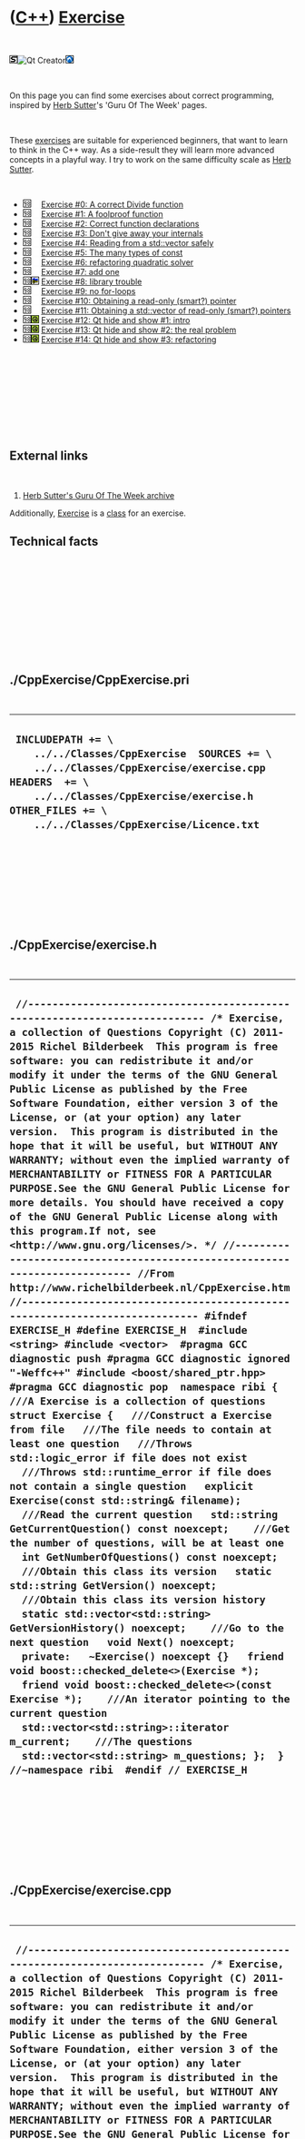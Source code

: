 
 

 

 

 

 

([C++](Cpp.md)) [Exercise](CppExercise.md)
============================================

 

![STL](PicStl.png)![Qt
Creator](PicQtCreator.png)![Lubuntu](PicLubuntu.png)

 

On this page you can find some exercises about correct programming,
inspired by [Herb Sutter](CppHerbSutter.md)'s 'Guru Of The Week' pages.

 

These [exercises](CppExercise.md) are suitable for experienced
beginners, that want to learn to think in the C++ way. As a side-result
they will learn more advanced concepts in a playful way. I try to work
on the same difficulty scale as [Herb Sutter](CppHerbSutter.md).

 

-   ![C++98](PicCpp98.png)![ ](PicSpacer.png) [Exercise \#0: A correct
    Divide function](CppExerciseDivide.md)
-   ![C++98](PicCpp98.png)![ ](PicSpacer.png) [Exercise \#1: A foolproof
    function](CppExerciseFoolproofFunction.md)
-   ![C++98](PicCpp98.png)![ ](PicSpacer.png) [Exercise \#2: Correct
    function declarations](CppExerciseCorrectFunctionDeclarations.md)
-   ![C++98](PicCpp98.png)![ ](PicSpacer.png) [Exercise \#3: Don't give
    away your internals](CppExerciseDontGiveAwayYourInternals.md)
-   ![C++98](PicCpp98.png)![ ](PicSpacer.png) [Exercise \#4: Reading
    from a std::vector safely](CppExerciseReadingFromAvectorSafely.md)
-   ![C++98](PicCpp98.png)![ ](PicSpacer.png) [Exercise \#5: The many
    types of const](CppExerciseTheManyTypesOfConst.md)
-   ![C++98](PicCpp98.png)![ ](PicSpacer.png) [Exercise \#6: refactoring
    quadratic solver](CppExerciseRefactoringQuadraticSolver.md)
-   ![C++98](PicCpp98.png)![ ](PicSpacer.png) [Exercise \#7: add
    one](CppExerciseAddOne.md)
-   ![C++98](PicCpp98.png)![C++ Builder](PicCppBuilder.png) [Exercise
    \#8: library trouble](CppExerciseLibraryTrouble.md)
-   ![C++98](PicCpp98.png)![ ](PicSpacer.png) [Exercise \#9: no
    for-loops](CppExerciseNoForLoops.md)
-   ![C++98](PicCpp98.png)![ ](PicSpacer.png) [Exercise \#10: Obtaining
    a read-only (smart?) pointer](CppExerciseReadonlyPointer.md)
-   ![C++98](PicCpp98.png)![ ](PicSpacer.png) [Exercise \#11: Obtaining
    a std::vector of read-only (smart?)
    pointers](CppExerciseReadonlyVectorOfPointers.md)
-   ![C++98](PicCpp98.png)![Qt](PicQt.png) [Exercise \#12: Qt hide and
    show \#1: intro](CppExerciseQtHideAndShow1.md)
-   ![C++98](PicCpp98.png)![Qt](PicQt.png) [Exercise \#13: Qt hide and
    show \#2: the real problem](CppExerciseQtHideAndShow2.md)
-   ![C++98](PicCpp98.png)![Qt](PicQt.png) [Exercise \#14: Qt hide and
    show \#3: refactoring](CppExerciseQtHideAndShow3.md)

 

 

 

 

 

External links
--------------

 

1.  [Herb Sutter's Guru Of The Week archive](http://www.gotw.ca/gotw/)

Additionally, [Exercise](CppExercise.md) is a [class](CppClass.md) for
an exercise.

Technical facts
---------------

 

 

 

 

 

 

./CppExercise/CppExercise.pri
-----------------------------

 

  --------------------------------------------------------------------------------------------------------------------------------------------------------------------------------------------------------------------------------
  ` INCLUDEPATH += \     ../../Classes/CppExercise  SOURCES += \     ../../Classes/CppExercise/exercise.cpp  HEADERS  += \     ../../Classes/CppExercise/exercise.h  OTHER_FILES += \     ../../Classes/CppExercise/Licence.txt`
  --------------------------------------------------------------------------------------------------------------------------------------------------------------------------------------------------------------------------------

 

 

 

 

 

./CppExercise/exercise.h
------------------------

 

  -------------------------------------------------------------------------------------------------------------------------------------------------------------------------------------------------------------------------------------------------------------------------------------------------------------------------------------------------------------------------------------------------------------------------------------------------------------------------------------------------------------------------------------------------------------------------------------------------------------------------------------------------------------------------------------------------------------------------------------------------------------------------------------------------------------------------------------------------------------------------------------------------------------------------------------------------------------------------------------------------------------------------------------------------------------------------------------------------------------------------------------------------------------------------------------------------------------------------------------------------------------------------------------------------------------------------------------------------------------------------------------------------------------------------------------------------------------------------------------------------------------------------------------------------------------------------------------------------------------------------------------------------------------------------------------------------------------------------------------------------------------------------------------------------------------------------------------------------------------------------------------------------------------------------------------------------------------------------------------------------------------------------------------------------------------------------------------------------------------------------------------------------------------------------------------------------------------------------------------------------------------------------------------------------------------------------------------------------------------------------------------------------------
  ` //--------------------------------------------------------------------------- /* Exercise, a collection of Questions Copyright (C) 2011-2015 Richel Bilderbeek  This program is free software: you can redistribute it and/or modify it under the terms of the GNU General Public License as published by the Free Software Foundation, either version 3 of the License, or (at your option) any later version.  This program is distributed in the hope that it will be useful, but WITHOUT ANY WARRANTY; without even the implied warranty of MERCHANTABILITY or FITNESS FOR A PARTICULAR PURPOSE.See the GNU General Public License for more details. You should have received a copy of the GNU General Public License along with this program.If not, see <http://www.gnu.org/licenses/>. */ //--------------------------------------------------------------------------- //From http://www.richelbilderbeek.nl/CppExercise.htm //--------------------------------------------------------------------------- #ifndef EXERCISE_H #define EXERCISE_H  #include <string> #include <vector>  #pragma GCC diagnostic push #pragma GCC diagnostic ignored "-Weffc++" #include <boost/shared_ptr.hpp> #pragma GCC diagnostic pop  namespace ribi {  ///A Exercise is a collection of questions struct Exercise {   ///Construct a Exercise from file   ///The file needs to contain at least one question   ///Throws std::logic_error if file does not exist   ///Throws std::runtime_error if file does not contain a single question   explicit Exercise(const std::string& filename);    ///Read the current question   std::string GetCurrentQuestion() const noexcept;    ///Get the number of questions, will be at least one   int GetNumberOfQuestions() const noexcept;    ///Obtain this class its version   static std::string GetVersion() noexcept;    ///Obtain this class its version history   static std::vector<std::string> GetVersionHistory() noexcept;    ///Go to the next question   void Next() noexcept;    private:   ~Exercise() noexcept {}   friend void boost::checked_delete<>(Exercise *);   friend void boost::checked_delete<>(const Exercise *);    ///An iterator pointing to the current question   std::vector<std::string>::iterator m_current;    ///The questions   std::vector<std::string> m_questions; };  } //~namespace ribi  #endif // EXERCISE_H`
  -------------------------------------------------------------------------------------------------------------------------------------------------------------------------------------------------------------------------------------------------------------------------------------------------------------------------------------------------------------------------------------------------------------------------------------------------------------------------------------------------------------------------------------------------------------------------------------------------------------------------------------------------------------------------------------------------------------------------------------------------------------------------------------------------------------------------------------------------------------------------------------------------------------------------------------------------------------------------------------------------------------------------------------------------------------------------------------------------------------------------------------------------------------------------------------------------------------------------------------------------------------------------------------------------------------------------------------------------------------------------------------------------------------------------------------------------------------------------------------------------------------------------------------------------------------------------------------------------------------------------------------------------------------------------------------------------------------------------------------------------------------------------------------------------------------------------------------------------------------------------------------------------------------------------------------------------------------------------------------------------------------------------------------------------------------------------------------------------------------------------------------------------------------------------------------------------------------------------------------------------------------------------------------------------------------------------------------------------------------------------------------------------------

 

 

 

 

 

./CppExercise/exercise.cpp
--------------------------

 

  --------------------------------------------------------------------------------------------------------------------------------------------------------------------------------------------------------------------------------------------------------------------------------------------------------------------------------------------------------------------------------------------------------------------------------------------------------------------------------------------------------------------------------------------------------------------------------------------------------------------------------------------------------------------------------------------------------------------------------------------------------------------------------------------------------------------------------------------------------------------------------------------------------------------------------------------------------------------------------------------------------------------------------------------------------------------------------------------------------------------------------------------------------------------------------------------------------------------------------------------------------------------------------------------------------------------------------------------------------------------------------------------------------------------------------------------------------------------------------------------------------------------------------------------------------------------------------------------------------------------------------------------------------------------------------------------------------------------------------------------------------------------------------------------------------------------------------------------------------------------------------------------------------------------------------------------------------------------------------------------------------------------------------------------------------------------------------------------------------------------------------------------------------------------------------------------------------------------------------------------------------------------------------------------------------------------------------------------------------------------------------------------------------------------------------------------------------------------------------------------------------------------------------------------------------------------------------------------------------------------------------------------------------------------------------------------------------------------------------------------------------------------------------------------------------------------------------------------------------------------------------------------------------------------------------------------------------------------------------------------------------------------------------------------------------------------------------------------------------------------------------------------------------------------------------------------------------------------------------------------------------------------------------------------------------------------------------------------------------------------------------------------------------------------------------------------------------------------------------------------------------------------------
  ` //--------------------------------------------------------------------------- /* Exercise, a collection of Questions Copyright (C) 2011-2015 Richel Bilderbeek  This program is free software: you can redistribute it and/or modify it under the terms of the GNU General Public License as published by the Free Software Foundation, either version 3 of the License, or (at your option) any later version.  This program is distributed in the hope that it will be useful, but WITHOUT ANY WARRANTY; without even the implied warranty of MERCHANTABILITY or FITNESS FOR A PARTICULAR PURPOSE.See the GNU General Public License for more details. You should have received a copy of the GNU General Public License along with this program.If not, see <http://www.gnu.org/licenses/>. */ //--------------------------------------------------------------------------- //From http://www.richelbilderbeek.nl/CppExercise.htm //--------------------------------------------------------------------------- #pragma GCC diagnostic push #pragma GCC diagnostic ignored "-Weffc++" #pragma GCC diagnostic ignored "-Wunused-local-typedefs" #include "exercise.h"  #include <fstream> #include <stdexcept>   #include <boost/numeric/conversion/cast.hpp>  #include "fileio.h" #include "multiplechoicequestion.h" #include "multiplechoicequestiondialog.h" #include "openquestion.h" #include "openquestiondialog.h" #include "openquestiondialogfactory.h" //#include "trace.h"  #include <QFile>  #pragma GCC diagnostic pop  ribi::Exercise::Exercise(const std::string& filename)   : m_current{},     m_questions{} {   assert(QFile::exists(filename.c_str()));   if (!QFile::exists(filename.c_str()))   {     throw std::logic_error("File does not exist");   }   const std::vector<std::string> v {     ribi::fileio::FileIo().FileToVector(filename)   };   m_questions.reserve(v.size());   for(const std::string& s: v)   {     try     {       boost::shared_ptr<QuestionDialog> tmp         = OpenQuestionDialogFactory().Create(s);       m_questions.push_back(s);       continue;     }     catch (std::exception&)     {       //No problem     }     try     {       boost::shared_ptr<QuestionDialog> tmp(new MultipleChoiceQuestionDialog(s));       m_questions.push_back(s);       continue;     }     catch (std::exception&)     {       //No problem     }   }    if (m_questions.empty())   {     throw std::runtime_error("No questions found in loading the Exercise");   }   assert(!m_questions.empty());    //Shuffle the questions at start   std::random_shuffle(m_questions.begin(),m_questions.end());   m_current = m_questions.begin();   assert(m_current != m_questions.end()); }  std::string ribi::Exercise::GetCurrentQuestion() const noexcept {   assert(m_current != m_questions.end());   return *m_current; }  int ribi::Exercise::GetNumberOfQuestions() const noexcept {   assert(!m_questions.empty());   return boost::numeric_cast<int>(m_questions.size()); }  std::string ribi::Exercise::GetVersion() noexcept {   return "1.1"; }  std::vector<std::string> ribi::Exercise::GetVersionHistory() noexcept {   return {     "2011-09-26: Version 1.0: initial version",     "2011-10-30: Version 1.1: shuffle questions at start"   }; }  void ribi::Exercise::Next() noexcept {   ++m_current;   if (m_current == m_questions.end())   {     std::random_shuffle(m_questions.begin(),m_questions.end());     m_current = m_questions.begin();   } }`
  --------------------------------------------------------------------------------------------------------------------------------------------------------------------------------------------------------------------------------------------------------------------------------------------------------------------------------------------------------------------------------------------------------------------------------------------------------------------------------------------------------------------------------------------------------------------------------------------------------------------------------------------------------------------------------------------------------------------------------------------------------------------------------------------------------------------------------------------------------------------------------------------------------------------------------------------------------------------------------------------------------------------------------------------------------------------------------------------------------------------------------------------------------------------------------------------------------------------------------------------------------------------------------------------------------------------------------------------------------------------------------------------------------------------------------------------------------------------------------------------------------------------------------------------------------------------------------------------------------------------------------------------------------------------------------------------------------------------------------------------------------------------------------------------------------------------------------------------------------------------------------------------------------------------------------------------------------------------------------------------------------------------------------------------------------------------------------------------------------------------------------------------------------------------------------------------------------------------------------------------------------------------------------------------------------------------------------------------------------------------------------------------------------------------------------------------------------------------------------------------------------------------------------------------------------------------------------------------------------------------------------------------------------------------------------------------------------------------------------------------------------------------------------------------------------------------------------------------------------------------------------------------------------------------------------------------------------------------------------------------------------------------------------------------------------------------------------------------------------------------------------------------------------------------------------------------------------------------------------------------------------------------------------------------------------------------------------------------------------------------------------------------------------------------------------------------------------------------------------------------------------------------------

 

 

 

 

 

 

